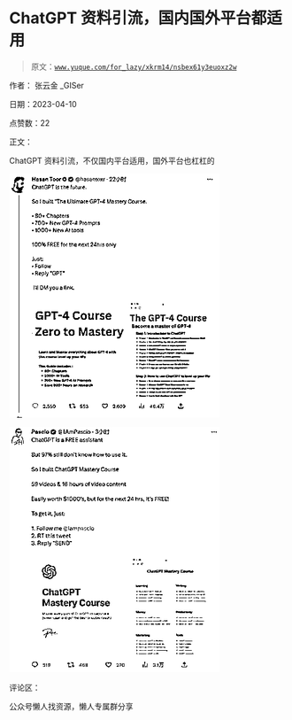 # ChatGPT 资料引流，国内国外平台都适用

> 原文：[`www.yuque.com/for_lazy/xkrm14/nsbex61y3euoxz2w`](https://www.yuque.com/for_lazy/xkrm14/nsbex61y3euoxz2w)

作者： 张云金 _GISer

日期：2023-04-10

点赞数：22

正文：

ChatGPT 资料引流，不仅国内平台适用，国外平台也杠杠的

![](img/5ebbf26214f3b238727c121819621b3d.png)  

![](img/4036bc322a41d04a5bc779bd06a7955b.png)  

评论区：

公众号懒人找资源，懒人专属群分享

